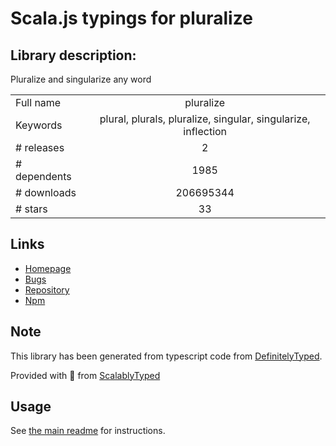 
# Scala.js typings for pluralize


## Library description:
Pluralize and singularize any word

|                    |                 |
| ------------------ | :-------------: |
| Full name          | pluralize |
| Keywords           | plural, plurals, pluralize, singular, singularize, inflection |
| # releases         | 2 |
| # dependents       | 1985 |
| # downloads        | 206695344 |
| # stars            | 33 |

## Links
- [Homepage](https://github.com/blakeembrey/pluralize#readme)
- [Bugs](https://github.com/blakeembrey/pluralize/issues)
- [Repository](https://github.com/blakeembrey/pluralize)
- [Npm](https://www.npmjs.com/package/pluralize)
    


## Note
This library has been generated from typescript code from [DefinitelyTyped](https://definitelytyped.org).

Provided with :purple_heart: from [ScalablyTyped](https://github.com/oyvindberg/ScalablyTyped)

## Usage
See [the main readme](../../readme.md) for instructions.


